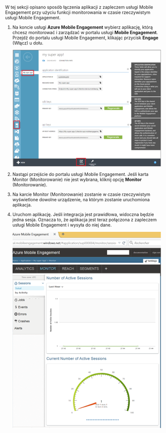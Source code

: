 W tej sekcji opisano sposób łączenia aplikacji z zapleczem usługi Mobile Engagement przy użyciu funkcji monitorowania w czasie rzeczywistym usługi Mobile Engagement. 

1. Na koncie usługi **Azure Mobile Engagement** wybierz aplikację, którą chcesz monitorować i zarządzać w portalu usługi **Mobile Engagement**. Przejdź do portalu usługi Mobile Engagement, klikając przycisk **Engage** (Włącz) u dołu. 

     ![](./media/mobile-engagement-connect-app-with-monitor/engage-button.png)

2. Nastąpi przejście do portalu usługi Mobile Engagement. Jeśli karta Monitor (Monitorowanie) nie jest wybrana, kliknij opcję **Monitor** (Monitorowanie).

3. Na karcie Monitor (Monitorowanie) zostanie w czasie rzeczywistym wyświetlone dowolne urządzenie, na którym zostanie uruchomiona aplikacja.
     
4. Uruchom aplikację. Jeśli integracja jest prawidłowa, widoczna będzie jedna sesja. Oznacza to, że aplikacja jest teraz połączona z zapleczem usługi Mobile Engagement i wysyła do niej dane.  
    
     ![](./media/mobile-engagement-connect-app-with-monitor/monitor.png)




<!--HONumber=sep16_HO1-->


